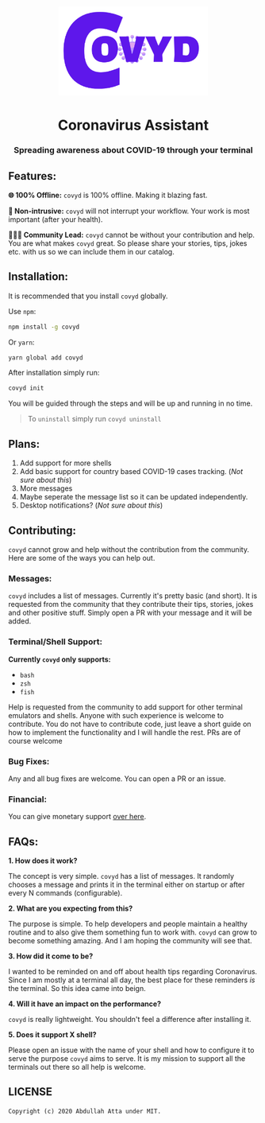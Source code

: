 <p align="center">
    <img src="./assets/logo.png" width="300">
</p>

<h1 align="center">Coronavirus Assistant</h1>
<h3 align="center">Spreading awareness about COVID-19 through your terminal</h3>

## Features:

**🌐 100% Offline:** `covyd` is 100% offline. Making it blazing fast.

**🕺 Non-intrusive:** `covyd` will not interrupt your workflow. Your work is most important (after your health).

**🧑‍🤝‍🧑 Community Lead:** `covyd` cannot be without your contribution and help. You are what makes `covyd` great. So please share your stories, tips, jokes etc. with us so we can include them in our catalog.

## Installation:

It is recommended that you install `covyd` globally.

Use `npm`:

```sh
npm install -g covyd
```

Or `yarn`:

```sh
yarn global add covyd
```

After installation simply run:

```sh
covyd init
```

You will be guided through the steps and will be up and running in no time.

> To `uninstall` simply run `covyd uninstall`

## Plans:

1. Add support for more shells
2. Add basic support for country based COVID-19 cases tracking. (_Not sure about this_)
3. More messages
4. Maybe seperate the message list so it can be updated independently.
5. Desktop notifications? (_Not sure about this_)

## Contributing:

`covyd` cannot grow and help without the contribution from the community. Here are some of the ways you can help out.

### Messages:

`covyd` includes a list of messages. Currently it's pretty basic (and short). It is requested from the community that they contribute their tips, stories, jokes and other positive stuff. Simply open a PR with your message and it will be added.

### Terminal/Shell Support:

**Currently `covyd` only supports:**

- `bash`
- `zsh`
- `fish`

Help is requested from the community to add support for other terminal emulators and shells. Anyone with such experience is welcome to contribute. You do not have to contribute code, just leave a short guide on how to implement the functionality and I will handle the rest. PRs are of course welcome

### Bug Fixes:

Any and all bug fixes are welcome. You can open a PR or an issue.

### Financial:

You can give monetary support [over here](https://ko-fi.com/thecodrr).

## FAQs:

**1. How does it work?**

The concept is very simple. `covyd` has a list of messages. It randomly chooses a message and prints it in the terminal either on startup or after every N commands (configurable).

**2. What are you expecting from this?**

The purpose is simple. To help developers and people maintain a healthy routine and to also give them something fun to work with. `covyd` can grow to become something amazing. And I am hoping the community will see that.

**3. How did it come to be?**

I wanted to be reminded on and off about health tips regarding Coronavirus. Since I am mostly at a terminal all day, the best place for these reminders _is_ the terminal. So this idea came into beign.

**4. Will it have an impact on the performance?**

`covyd` is really lightweight. You shouldn't feel a difference after installing it.

**5. Does it support X shell?**

Please open an issue with the name of your shell and how to configure it to serve the purpose `covyd` aims to serve. It is my mission to support all the terminals out there so all help is welcome.

## LICENSE

```
Copyright (c) 2020 Abdullah Atta under MIT.
```
